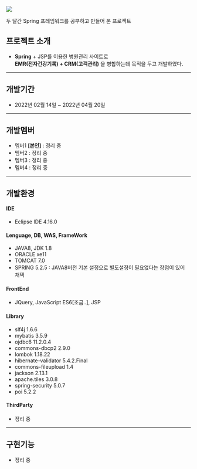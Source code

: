 <!--preview https://velog.io/@sjsrkdgks/%ED%8C%8C%ED%8A%B8%EB%B3%84-gif 움짤 따와서 다 넣어버리기 드롭다운으로 -->

<img src="https://capsule-render.vercel.app/api?type=waving&color=D3D3D3&height=230&section=header&text=Hospital&fontSize=50" />

두 달간 Spring 프레임워크를 공부하고 만들어 본 프로젝트

## 프로젝트 소개
- <strong>Spring</strong> + JSP를 이용한 병원관리 사이트로 <br />
<strong>EMR(전자건강기록) + CRM(고객관리)</strong> 을 병합하는데 목적을 두고 개발하였다.
  
<hr />

## 개발기간
- 2022년 02월 14일 ~ 2022년 04월 20일
<hr />

## 개발멤버
- 멤버1 <strong>[본인]</strong> : 정리 중
- 멤버2 : 정리 중
- 멤버3 : 정리 중
- 멤버4 : 정리 중
<hr />

## 개발환경
#### IDE
- Eclipse IDE 4.16.0
#### Lenguage, DB, WAS, FrameWork
- JAVA8, JDK 1.8
- ORACLE xe11
- TOMCAT 7.0
- SPRING 5.2.5 : JAVA8버전 기본 설정으로 별도설정이 필요없다는 장점이 있어 채택
#### FrontEnd
- JQuery, JavaScript ES6[조금..], JSP
#### Library
- slf4j 1.6.6
- mybatis 3.5.9
- ojdbc6 11.2.0.4
- commons-dbcp2 2.9.0
- lombok 1.18.22
- hibernate-validator 5.4.2.Final
- commons-fileupload 1.4
- jackson 2.13.1
- apache.tiles 3.0.8
- spring-security 5.0.7
- poi 5.2.2
#### ThirdParty
 - 정리 중
<hr />

## 구현기능
- 정리 중

<!-- <details>
  <summary>
    드랍다운 태그 구현기능에 내용 추가 시 사용하자
  </summary>
</details> -->

